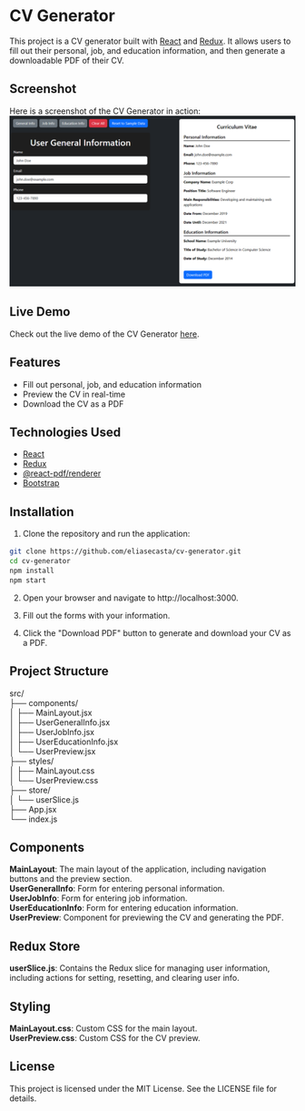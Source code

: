 # CV Generator

This project is a CV generator built with [React](https://reactjs.org/) and [Redux](https://redux.js.org/). It allows users to fill out their personal, job, and education information, and then generate a downloadable PDF of their CV.

## Screenshot

Here is a screenshot of the CV Generator in action:
![CV Generator Screenshot](/src/assets/cv%20generator.png)

## Live Demo

Check out the live demo of the CV Generator [here](https://cvgenerator71.netlify.app/).

## Features

- Fill out personal, job, and education information
- Preview the CV in real-time
- Download the CV as a PDF

## Technologies Used

- [React](https://reactjs.org/)
- [Redux](https://redux.js.org/)
- [@react-pdf/renderer](https://react-pdf.org/)
- [Bootstrap](https://getbootstrap.com/)

## Installation

1. Clone the repository and run the application:

```bash
git clone https://github.com/eliasecasta/cv-generator.git
cd cv-generator
npm install
npm start
```

2. Open your browser and navigate to http://localhost:3000.

3. Fill out the forms with your information.

4. Click the "Download PDF" button to generate and download your CV as a PDF.

## Project Structure

src/  
├── components/  
│ ├── MainLayout.jsx  
│ ├── UserGeneralInfo.jsx  
│ ├── UserJobInfo.jsx  
│ ├── UserEducationInfo.jsx  
│ └── UserPreview.jsx  
├── styles/  
│ ├── MainLayout.css  
│ └── UserPreview.css  
├── store/  
│ └── userSlice.js  
├── App.jsx  
└── index.js

## Components
**MainLayout**: The main layout of the application, including navigation buttons and the preview section.  
**UserGeneralInfo**: Form for entering personal information.  
**UserJobInfo**: Form for entering job information.  
**UserEducationInfo**: Form for entering education information.  
**UserPreview**: Component for previewing the CV and generating the PDF.

## **Redux Store**

**userSlice.js**: Contains the Redux slice for managing user information, including actions for setting, resetting, and clearing user info.

## **Styling**

**MainLayout.css**: Custom CSS for the main layout.  
**UserPreview.css**: Custom CSS for the CV preview.

## License

This project is licensed under the MIT License. See the LICENSE file for details.
